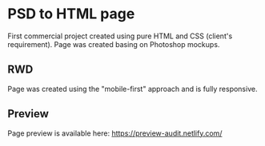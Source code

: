 # PSD to HTML page

First commercial project created using pure HTML and CSS (client's requirement). Page was created basing on Photoshop mockups.

## RWD

Page was created using the "mobile-first" approach and is fully responsive.

## Preview

Page preview is available here: https://preview-audit.netlify.com/
